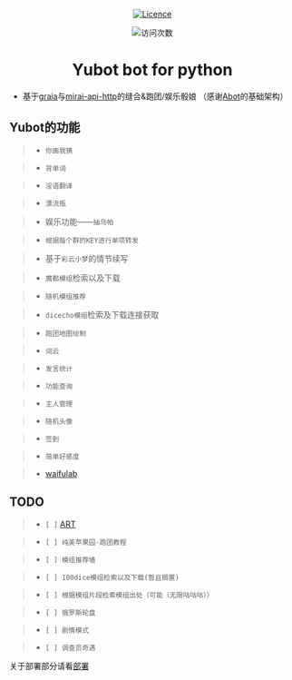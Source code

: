 <div align="center">

<a href="https://github.com/YUASDS/Yubot/blob/master/LICENSE"><img src="https://img.shields.io/github/license/YUASDS/Yubot" alt="Licence" /></a>
<p align="center">
<img src="https://count.getloli.com/get/@YUASDS-Yubot?theme=rule34" alt="访问次数" />
</p>
</p>

# Yubot bot for python
</div>

 - 基于[graia](https://github.com/GraiaProject/Ariadne)与[mirai-api-http](https://github.com/project-mirai/mirai-api-http)的缝合&跑团/娱乐骰娘
 （感谢[Abot](https://github.com/djkcyl/ABot-Graia)的基础架构）

## Yubot的功能

>- `你画我猜`

>- `背单词`

>- `淫语翻译`

>- `漂流瓶`

>- 娱乐功能——`抽乌帕`

>- `根据每个群的KEY进行单项转发`

>- 基于`彩云小梦`的情节续写

>- `魔都模组`检索以及下载

>- `随机模组推荐`

>- `dicecho模组`检索及下载连接获取

>- `跑团地图绘制`

>- `词云`

>- `发言统计`

>- `功能查询`

>- `主人管理`

>- `随机头像`

>- `签到`

>- `简单好感度`

>- [waifulab](https://waifulabs.com/generate)
## TODO


>- `[ ]`  [ART](https://app.wombo.art/)

>- `[ ] 纯美苹果园-跑团教程`

>- `[ ] 模组推荐墙`

>- `[ ] 100dice模组检索以及下载(暂且搁置)`

>- `[ ] 根据模组片段检索模组出处（可能（无限咕咕咕））`

>- `[ ] 俄罗斯轮盘`

>- `[ ] 剧情模式`

>- `[ ] 调查员奇遇`

关于部署部分请看[部署](docs/部署.md)
